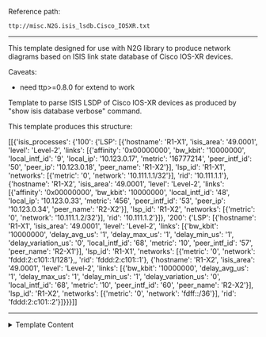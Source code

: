 Reference path:
```
ttp://misc.N2G.isis_lsdb.Cisco_IOSXR.txt
```

---



This template designed for use with N2G library to produce network diagrams based on ISIS 
link state database of Cisco IOS-XR devices. 

Caveats:
 - need ttp>=0.8.0 for extend to work


Template to parse ISIS LSDP of Cisco IOS-XR devices as produced
by "show isis database verbose" command.

This template produces this structure:

[[{'isis_processes': {'100': {'LSP': [{'hostname': 'R1-X1',
                                       'isis_area': '49.0001',
                                       'level': 'Level-2',
                                       'links': [{'affinity': '0x00000000',
                                                  'bw_kbit': '10000000',
                                                  'local_intf_id': '9',
                                                  'local_ip': '10.123.0.17',
                                                  'metric': '16777214',
                                                  'peer_intf_id': '50',
                                                  'peer_ip': '10.123.0.18',
                                                  'peer_name': 'R1-X2'}],
                                       'lsp_id': 'R1-X1',
                                       'networks': [{'metric': '0',
                                                     'network': '10.111.1.1/32'}],
                                       'rid': '10.111.1.1'},
                                      {'hostname': 'R1-X2',
                                       'isis_area': '49.0001',
                                       'level': 'Level-2',
                                       'links': [{'affinity': '0x00000000',
                                                  'bw_kbit': '10000000',
                                                  'local_intf_id': '48',
                                                  'local_ip': '10.123.0.33',
                                                  'metric': '456',
                                                  'peer_intf_id': '53',
                                                  'peer_ip': '10.123.0.34',
                                                  'peer_name': 'R2-X2'}],
                                       'lsp_id': 'R1-X2',
                                       'networks': [{'metric': '0',
                                                     'network': '10.111.1.2/32'}],
                                       'rid': '10.111.1.2'}]},
                      '200': {'LSP': [{'hostname': 'R1-X1',
                                       'isis_area': '49.0001',
                                       'level': 'Level-2',
                                       'links': [{'bw_kbit': '10000000',
                                                  'delay_avg_us': '1',
                                                  'delay_max_us': '1',
                                                  'delay_min_us': '1',
                                                  'delay_variation_us': '0',
                                                  'local_intf_id': '68',
                                                  'metric': '10',
                                                  'peer_intf_id': '57',
                                                  'peer_name': 'R2-X1'}],
                                       'lsp_id': 'R1-X1',
                                       'networks': [{'metric': '0',
                                                     'network': 'fddd:2:c101::1/128'},,
                                       'rid': 'fddd:2:c101::1'},
                                      {'hostname': 'R1-X2',
                                       'isis_area': '49.0001',
                                       'level': 'Level-2',
                                       'links': [{'bw_kbit': '10000000',
                                                  'delay_avg_us': '1',
                                                  'delay_max_us': '1',
                                                  'delay_min_us': '1',
                                                  'delay_variation_us': '0',
                                                  'local_intf_id': '68',
                                                  'metric': '10',
                                                  'peer_intf_id': '60',
                                                  'peer_name': 'R2-X2'}],
                                       'lsp_id': 'R1-X2',
                                       'networks': [{'metric': '0',
                                                     'network': 'fdff::/36'}],
                                       'rid': 'fddd:2:c101::2'}]}}}]]



---

<details><summary>Template Content</summary>
```
<doc>
This template designed for use with N2G library to produce network diagrams based on ISIS 
link state database of Cisco IOS-XR devices. 

Caveats:
 - need ttp>=0.8.0 for extend to work
</doc>

<input load="python">
# Starting with Netmiko 3.4.0 can use run_ttp method to populate this template with below commands output
commands = [
    "show isis database verbose",
]
</input>

<extend template="ttp://platform/cisco_xr_show_isis_database_verbose.txt"/>
```
</details>